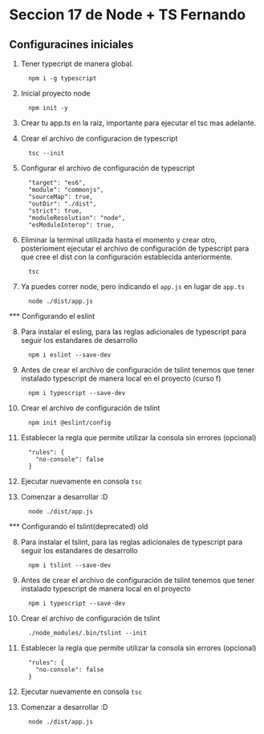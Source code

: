 # Seccion 17 de Node + TS Fernando

## Configuracines iniciales

1. Tener typecript de manera global.

   ```
     npm i -g typescript
   ```

2. Inicial proyecto node

   ```
     npm init -y
   ```

3. Crear tu app.ts en la raiz, importante para ejecutar el tsc mas adelante.

4. Crear el archivo de configuracion de typescript

   ```
     tsc --init
   ```

5. Configurar el archivo de configuración de typescript

   ```
     "target": "es6",
     "module": "commonjs",
     "sourceMap": true,
     "outDir": "./dist",
     "strict": true,
     "moduleResolution": "node",
     "esModuleInterop": true,
   ```

6. Eliminar la terminal utilizada hasta el momento y crear otro, posterioment ejecutar el archivo de configuración de typescript para que cree el dist con la configuración establecida anteriormente.

   ```
     tsc
   ```

7. Ya puedes correr node, pero indicando el `app.js` en lugar de `app.ts`

   ```
     node ./dist/app.js
   ```

\*\*\* Configurando el eslint

8. Para instalar el esling, para las reglas adicionales de typescript para seguir los estandares de desarrollo

   ```
     npm i eslint --save-dev
   ```

9. Antes de crear el archivo de configuración de tslint tenemos que tener instalado typescript de manera local en el proyecto (curso f)

   ```
     npm i typescript --save-dev
   ```

10. Crear el archivo de configuración de tslint

    ```
      npm init @eslint/config
    ```

11. Establecer la regla que permite utilizar la consola sin errores (opcional)

    ```
      "rules": {
        "no-console": false
      }
    ```

12. Ejecutar nuevamente en consola `tsc`

13. Comenzar a desarrollar :D

    ```
      node ./dist/app.js
    ```

\*\*\* Configurando el tslint(deprecated) old

8. Para instalar el tslint, para las reglas adicionales de typescript para seguir los estandares de desarrollo

   ```
     npm i tslint --save-dev
   ```

9. Antes de crear el archivo de configuración de tslint tenemos que tener instalado typescript de manera local en el proyecto

   ```
     npm i typescript --save-dev
   ```

10. Crear el archivo de configuración de tslint

    ```
      ./node_modules/.bin/tslint --init
    ```

11. Establecer la regla que permite utilizar la consola sin errores (opcional)

    ```
      "rules": {
        "no-console": false
      }
    ```

12. Ejecutar nuevamente en consola `tsc`

13. Comenzar a desarrollar :D

    ```
      node ./dist/app.js
    ```
